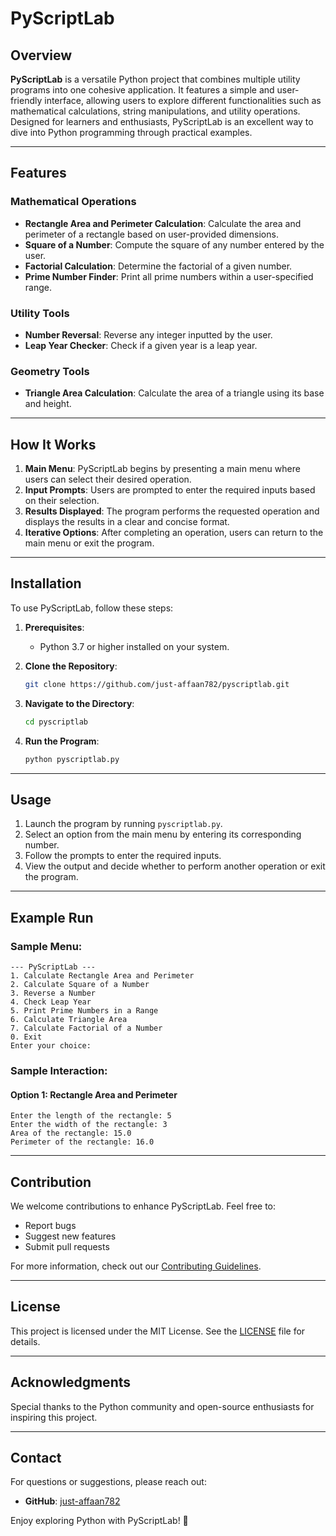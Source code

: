 # PyScriptLab

## Overview
**PyScriptLab** is a versatile Python project that combines multiple utility programs into one cohesive application. It features a simple and user-friendly interface, allowing users to explore different functionalities such as mathematical calculations, string manipulations, and utility operations. Designed for learners and enthusiasts, PyScriptLab is an excellent way to dive into Python programming through practical examples.

---

## Features

### Mathematical Operations
- **Rectangle Area and Perimeter Calculation**: Calculate the area and perimeter of a rectangle based on user-provided dimensions.
- **Square of a Number**: Compute the square of any number entered by the user.
- **Factorial Calculation**: Determine the factorial of a given number.
- **Prime Number Finder**: Print all prime numbers within a user-specified range.

### Utility Tools
- **Number Reversal**: Reverse any integer inputted by the user.
- **Leap Year Checker**: Check if a given year is a leap year.

### Geometry Tools
- **Triangle Area Calculation**: Calculate the area of a triangle using its base and height.

---

## How It Works

1. **Main Menu**: PyScriptLab begins by presenting a main menu where users can select their desired operation.
2. **Input Prompts**: Users are prompted to enter the required inputs based on their selection.
3. **Results Displayed**: The program performs the requested operation and displays the results in a clear and concise format.
4. **Iterative Options**: After completing an operation, users can return to the main menu or exit the program.

---

## Installation

To use PyScriptLab, follow these steps:

1. **Prerequisites**:
   - Python 3.7 or higher installed on your system.

2. **Clone the Repository**:
   ```bash
   git clone https://github.com/just-affaan782/pyscriptlab.git
   ```

3. **Navigate to the Directory**:
   ```bash
   cd pyscriptlab
   ```

4. **Run the Program**:
   ```bash
   python pyscriptlab.py
   ```

---

## Usage

1. Launch the program by running `pyscriptlab.py`.
2. Select an option from the main menu by entering its corresponding number.
3. Follow the prompts to enter the required inputs.
4. View the output and decide whether to perform another operation or exit the program.

---

## Example Run

### Sample Menu:
```
--- PyScriptLab ---
1. Calculate Rectangle Area and Perimeter
2. Calculate Square of a Number
3. Reverse a Number
4. Check Leap Year
5. Print Prime Numbers in a Range
6. Calculate Triangle Area
7. Calculate Factorial of a Number
0. Exit
Enter your choice: 
```

### Sample Interaction:
#### Option 1: Rectangle Area and Perimeter
```
Enter the length of the rectangle: 5
Enter the width of the rectangle: 3
Area of the rectangle: 15.0
Perimeter of the rectangle: 16.0
```

---

## Contribution
We welcome contributions to enhance PyScriptLab. Feel free to:
- Report bugs
- Suggest new features
- Submit pull requests

For more information, check out our [Contributing Guidelines](CONTRIBUTING.md).

---

## License
This project is licensed under the MIT License. See the [LICENSE](LICENSE) file for details.

---

## Acknowledgments
Special thanks to the Python community and open-source enthusiasts for inspiring this project.

---

## Contact
For questions or suggestions, please reach out:
- **GitHub**: [just-affaan782](https://github.com/just-affaan782)

Enjoy exploring Python with PyScriptLab! 🚀

